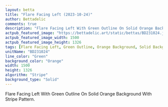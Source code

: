 ```yaml
---
layout: betta
title: "Flare Facing Left (2023-10-24)"
author: Bettadelic
comments: true
description: "Flare Facing Left With Green Outline On Solid Orange Background With Stripe Pattern."
actpub_featured_image: "https://bettadelic.art/static/bettas/BD231024.jpg"
actpub_featured_image_width: 1500
actpub_featured_image_height: 1326
tags: [Flare Facing Left, Green Outline, Orange Background, Solid Background Pattern, Stripe Pattern, October 2023]
unitName: "BD231024"
line_color: "Green"
background_color: "Orange"
width: 1500
height: 1326
algorithm: "Stripe"
background_type: "Solid"
---
```


Flare Facing Left With Green Outline On Solid Orange Background With Stripe Pattern.
